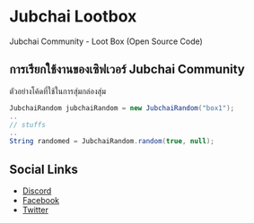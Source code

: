 # Jubchai Lootbox
Jubchai Community - Loot Box (Open Source Code)

## การเรียกใช้งานของเซิฟเวอร์ Jubchai Community
ตัวอย่างโค้ดที่ใช้ในการสุ่มกล่องสุ่ม
```java
JubchaiRandom jubchaiRandom = new JubchaiRandom("box1");
..
// stuffs
..
String randomed = JubchaiRandom.random(true, null);
```
## Social Links

- [Discord](http://jubchairoom.net/discord)
- [Facebook](https://www.facebook.com/jubchaicommunity)
- [Twitter](https://www.twitter.com/jubchairoom)

